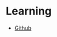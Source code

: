 # Learning
<!--ts-->

- [Github](https://github.com/AlpinderSidhu/Learning/blob/development/Learning/Git/README.md)

<!--te-->
